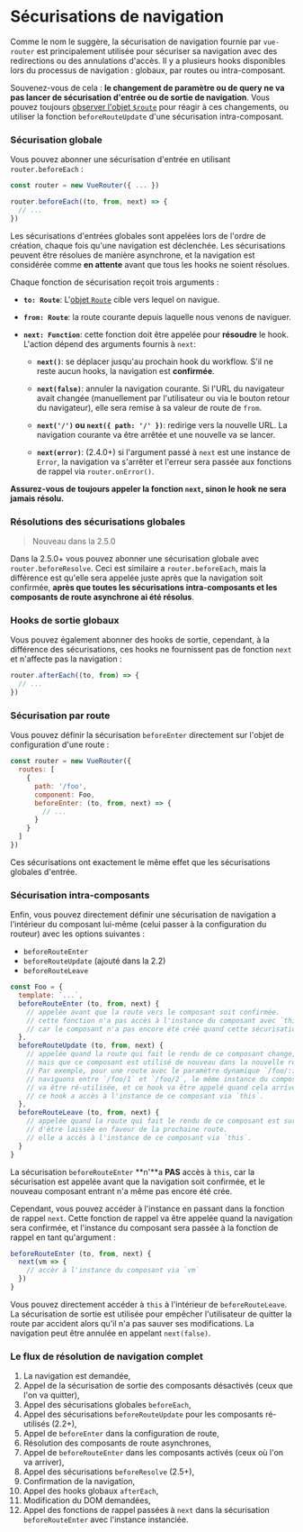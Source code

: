 # Sécurisations de navigation

Comme le nom le suggère, la sécurisation de navigation fournie par `vue-router` est principalement utilisée pour sécuriser sa navigation avec des redirections ou des annulations d'accès. Il y a plusieurs hooks disponibles lors du processus de navigation : globaux, par routes ou intra-composant.

Souvenez-vous de cela : **le changement de paramètre ou de query ne va pas lancer de sécurisation d'entrée ou de sortie de navigation**. Vous pouvez toujours [observer l'objet `$route`](../essentials/dynamic-matching.md#reacting-to-params-changes) pour réagir à ces changements, ou utiliser la fonction `beforeRouteUpdate` d'une sécurisation intra-composant.

### Sécurisation globale

Vous pouvez abonner une sécurisation d'entrée en utilisant `router.beforeEach` :

``` js
const router = new VueRouter({ ... })

router.beforeEach((to, from, next) => {
  // ...
})
```

Les sécurisations d'entrées globales sont appelées lors de l'ordre de création, chaque fois qu'une navigation est déclenchée. Les sécurisations peuvent être résolues de manière asynchrone, et la navigation est considérée comme **en attente** avant que tous les hooks ne soient résolues.

Chaque fonction de sécurisation reçoit trois arguments :

- **`to: Route`**: L'[objet `Route`](../api/route-object.md) cible vers lequel on navigue.

- **`from: Route`**: la route courante depuis laquelle nous venons de naviguer.

- **`next: Function`**: cette fonction doit être appelée pour **résoudre** le hook. L'action dépend des arguments fournis à `next`:

  - **`next()`**: se déplacer jusqu'au prochain hook du workflow. S'il ne reste aucun hooks, la navigation est **confirmée**.

  - **`next(false)`**: annuler la navigation courante. Si l'URL du navigateur avait changée (manuellement par l'utilisateur ou via le bouton retour du navigateur), elle sera remise à sa valeur de route de `from`.

  - **`next('/')` ou `next({ path: '/' })`**: redirige vers la nouvelle URL. La navigation courante va être arrêtée et une nouvelle va se lancer.

  - **`next(error)`**: (2.4.0+) si l'argument passé à `next` est une instance de `Error`, la navigation va s'arrêter et l'erreur sera passée aux fonctions de rappel via `router.onError()`.

**Assurez-vous de toujours appeler la fonction `next`, sinon le hook ne sera jamais résolu.**

### Résolutions des sécurisations globales

> Nouveau dans la 2.5.0

Dans la 2.5.0+ vous pouvez abonner une sécurisation globale avec `router.beforeResolve`. Ceci est similaire a `router.beforeEach`, mais la différence est qu'elle sera appelée juste après que la navigation soit confirmée, **après que toutes les sécurisations intra-composants et les composants de route asynchrone ai été résolus**.

### Hooks de sortie globaux

Vous pouvez également abonner des hooks de sortie, cependant, à la différence des sécurisations, ces hooks ne fournissent pas de fonction `next` et n'affecte pas la navigation :

``` js
router.afterEach((to, from) => {
  // ...
})
```

### Sécurisation par route

Vous pouvez définir la sécurisation `beforeEnter` directement sur l'objet de configuration d'une route :

``` js
const router = new VueRouter({
  routes: [
    {
      path: '/foo',
      component: Foo,
      beforeEnter: (to, from, next) => {
        // ...
      }
    }
  ]
})
```

Ces sécurisations ont exactement le même effet que les sécurisations globales d'entrée.

### Sécurisation intra-composants

Enfin, vous pouvez directement définir une sécurisation de navigation a l'intérieur du composant lui-même (celui passer à la configuration du routeur) avec les options suivantes :

- `beforeRouteEnter`
- `beforeRouteUpdate` (ajouté dans la 2.2)
- `beforeRouteLeave`

``` js
const Foo = {
  template: `...`,
  beforeRouteEnter (to, from, next) {
    // appelée avant que la route vers le composant soit confirmée.
    // cette fonction n'a pas accès à l'instance du composant avec `this`,
    // car le composant n'a pas encore été créé quand cette sécurisation est appelée !
  },
  beforeRouteUpdate (to, from, next) {
    // appelée quand la route qui fait le rendu de ce composant change,
    // mais que ce composant est utilisé de nouveau dans la nouvelle route.
    // Par exemple, pour une route avec le paramètre dynamique `/foo/:id`, quand nous
    // naviguons entre `/foo/1` et `/foo/2`, le même instance du composant `Foo`
    // va être ré-utilisée, et ce hook va être appelé quand cela arrivera.
    // ce hook a accès à l'instance de ce composant via `this`.
  },
  beforeRouteLeave (to, from, next) {
    // appelée quand la route qui fait le rendu de ce composant est sur le point
    // d'être laissée en faveur de la prochaine route.
    // elle a accès à l'instance de ce composant via `this`.
  }
}
```

La sécurisation `beforeRouteEnter` **n'**a **PAS** accès à `this`, car la sécurisation est appelée avant que la navigation soit confirmée, et le nouveau composant entrant n'a même pas encore été crée.

Cependant, vous pouvez accéder à l'instance en passant dans la fonction de rappel `next`. Cette fonction de rappel va être appelée quand la navigation sera confirmée, et l'instance du composant sera passée à la fonction de rappel en tant qu'argument :

``` js
beforeRouteEnter (to, from, next) {
  next(vm => {
    // accèr à l'instance du composant via `vm`
  })
}
```

Vous pouvez directement accéder à `this` à l'intérieur de `beforeRouteLeave`. La sécurisation de sortie est utilisée pour empêcher l'utilisateur de quitter la route par accident alors qu'il n'a pas sauver ses modifications. La navigation peut être annulée en appelant `next(false)`.

### Le flux de résolution de navigation complet

1. La navigation est demandée,
2. Appel de la sécurisation de sortie des composants désactivés (ceux que l'on va quitter),
3. Appel des sécurisations globales `beforeEach`,
4. Appel des sécurisations `beforeRouteUpdate` pour les composants ré-utilisés (2.2+),
5. Appel de `beforeEnter` dans la configuration de route,
6. Résolution des composants de route asynchrones,
7. Appel de `beforeRouteEnter` dans les composants activés (ceux où l'on va arriver),
8. Appel des sécurisations `beforeResolve` (2.5+),
9. Confirmation de la navigation,
10. Appel des hooks globaux `afterEach`,
11. Modification du DOM demandées,
12. Appel des fonctions de rappel passées à `next` dans la sécurisation `beforeRouteEnter` avec l'instance instanciée.
